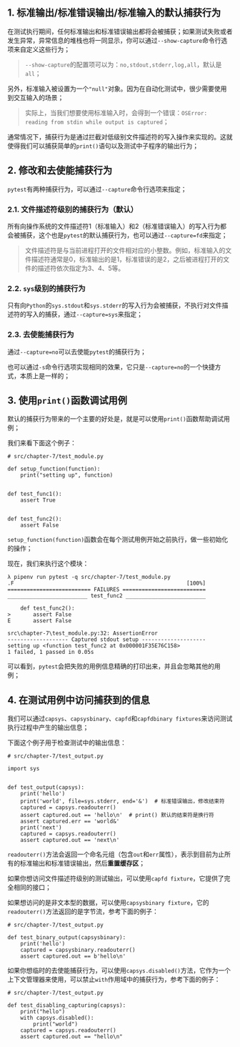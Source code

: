 ## 1. 标准输出/标准错误输出/标准输入的默认捕获行为

在测试执行期间，任何标准输出和标准错误输出都将会被捕获；如果测试失败或者发生异常，异常信息的堆栈也将一同显示，你可以通过`--show-capture`命令行选项来自定义这些行为；

> `--show-capture`的配置项可以为：`no,stdout,stderr,log,all`，默认是`all`；

另外，标准输入被设置为一个`"null"`对象。因为在自动化测试中，很少需要使用到交互输入的场景；

> 实际上，当我们想要使用标准输入时，会得到一个错误：`OSError: reading from stdin while output is captured`；

通常情况下，捕获行为是通过拦截对低级别文件描述符的写入操作来实现的。这就使得我们可以捕获简单的`print()`语句以及测试中子程序的输出行为；

## 2. 修改和去使能捕获行为

`pytest`有两种捕获行为，可以通过`--capture`命令行选项来指定；

### 2.1. 文件描述符级别的捕获行为（默认）

所有向操作系统的文件描述符1（标准输入）和2（标准错误输入）的写入行为都会被捕获，这个也是`pytest`的默认捕获行为，也可以通过`--capture=fd`来指定；

> 文件描述符是与当前进程打开的文件相对应的小整数。例如，标准输入的文件描述符通常是0，标准输出的是1，标准错误的是2，之后被进程打开的文件的描述符依次指定为3、4、5等。

### 2.2. `sys`级别的捕获行为

只有向`Python`的`sys.stdout`和`sys.stderr`的写入行为会被捕获，不执行对文件描述符的写入的捕获，通过`--capture=sys`来指定；

### 2.3. 去使能捕获行为

通过`--capture=no`可以去使能`pytest`的捕获行为；

也可以通过`-s`命令行选项实现相同的效果，它只是`--capture=no`的一个快捷方式，本质上是一样的；

## 3. 使用`print()`函数调试用例

默认的捕获行为带来的一个主要的好处是，就是可以使用`print()`函数帮助调试用例；

我们来看下面这个例子：

```
# src/chapter-7/test_module.py

def setup_function(function):
    print("setting up", function)


def test_func1():
    assert True


def test_func2():
    assert False
```

`setup_function(function)`函数会在每个测试用例开始之前执行，做一些初始化的操作；

现在，我们来执行这个模块：

```
λ pipenv run pytest -q src/chapter-7/test_module.py
.F                                                      [100%] 
========================== FAILURES ========================== 
_________________________ test_func2 _________________________

    def test_func2():
>       assert False
E       assert False

src\chapter-7\test_module.py:32: AssertionError
------------------- Captured stdout setup -------------------- 
setting up <function test_func2 at 0x000001F35E76C158>
1 failed, 1 passed in 0.05s
```

可以看到，`pytest`会把失败的用例信息精确的打印出来，并且会忽略其他的用例；

## 4. 在测试用例中访问捕获到的信息

我们可以通过`capsys`、`capsysbinary`、`capfd`和`capfdbinary fixtures`来访问测试执行过程中产生的输出信息；

下面这个例子用于检查测试中的输出信息：

```
# src/chapter-7/test_output.py

import sys


def test_output(capsys):
    print('hello')
    print('world', file=sys.stderr, end='&')  # 标准错误输出，修改结束符
    captured = capsys.readouterr()
    assert captured.out == 'hello\n'  # print() 默认的结束符是换行符
    assert captured.err == 'world&'
    print('next')
    captured = capsys.readouterr()
    assert captured.out == 'next\n'
```

`readouterr()`方法会返回一个命名元组（包含`out`和`err`属性），表示到目前为止所有的标准输出和标准错误输出，然后**重置缓存区**；

如果你想访问文件描述符级别的测试输出，可以使用`capfd fixture`，它提供了完全相同的接口；

如果想访问的是非文本型的数据，可以使用`capsysbinary fixture`，它的`readouterr()`方法返回的是字节流，参考下面的例子：

```
# src/chapter-7/test_output.py

def test_binary_output(capsysbinary):
    print('hello')
    captured = capsysbinary.readouterr()
    assert captured.out == b'hello\n'
```

如果你想临时的去使能捕获行为，可以使用`capsys.disabled()`方法，它作为一个上下文管理器来使用，可以禁止`with`作用域中的捕获行为，参考下面的例子：

```
# src/chapter-7/test_output.py

def test_disabling_capturing(capsys):
    print("hello")
    with capsys.disabled():
        print("world")
    captured = capsys.readouterr()
    assert captured.out == "hello\n"
```

